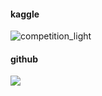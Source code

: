 
#### kaggle
![competition_light](https://road-to-kaggle-grandmaster.vercel.app/api/badges/zzy990106/competition/light)

#### github
<a href="https://github.com/zzy99">
  <img align="left" src="https://github-readme-stats.vercel.app/api?username=zzy99&count_private=true&show_icons=true&theme=radical" />
</a>
